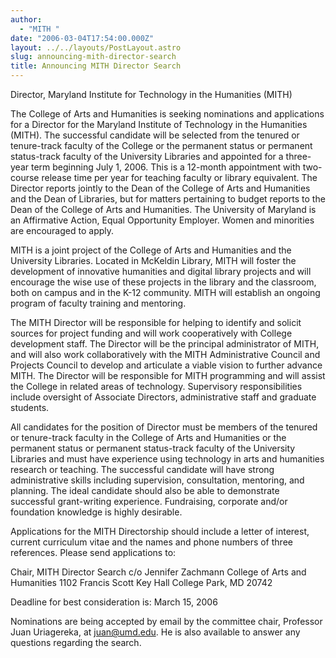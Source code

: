 ```yaml
---
author:
  - "MITH "
date: "2006-03-04T17:54:00.000Z"
layout: ../../layouts/PostLayout.astro
slug: announcing-mith-director-search
title: Announcing MITH Director Search
---
```


Director, Maryland Institute for Technology in the Humanities (MITH)

The College of Arts and Humanities is seeking nominations and applications for a Director for the Maryland Institute of Technology in the Humanities (MITH). The successful candidate will be selected from the tenured or tenure-track faculty of the College or the permanent status or permanent status-track faculty of the University Libraries and appointed for a three-year term beginning July 1, 2006. This is a 12-month appointment with two-course release time per year for teaching faculty or library equivalent. The Director reports jointly to the Dean of the College of Arts and Humanities and the Dean of Libraries, but for matters pertaining to budget reports to the Dean of the College of Arts and Humanities. The University of Maryland is an Affirmative Action, Equal Opportunity Employer. Women and minorities are encouraged to apply.

MITH is a joint project of the College of Arts and Humanities and the University Libraries. Located in McKeldin Library, MITH will foster the development of innovative humanities and digital library projects and will encourage the wise use of these projects in the library and the classroom, both on campus and in the K-12 community. MITH will establish an ongoing program of faculty training and mentoring.

The MITH Director will be responsible for helping to identify and solicit sources for project funding and will work cooperatively with College development staff. The Director will be the principal administrator of MITH, and will also work collaboratively with the MITH Administrative Council and Projects Council to develop and articulate a viable vision to further advance MITH. The Director will be responsible for MITH programming and will assist the College in related areas of technology. Supervisory responsibilities include oversight of Associate Directors, administrative staff and graduate students.

All candidates for the position of Director must be members of the tenured or tenure-track faculty in the College of Arts and Humanities or the permanent status or permanent status-track faculty of the University Libraries and must have experience using technology in arts and humanities research or teaching. The successful candidate will have strong administrative skills including supervision, consultation, mentoring, and planning. The ideal candidate should also be able to demonstrate successful grant-writing experience. Fundraising, corporate and/or foundation knowledge is highly desirable.

Applications for the MITH Directorship should include a letter of interest, current curriculum vitae and the names and phone numbers of three references. Please send applications to:

Chair, MITH Director Search c/o Jennifer Zachmann College of Arts and Humanities 1102 Francis Scott Key Hall College Park, MD 20742

Deadline for best consideration is: March 15, 2006

Nominations are being accepted by email by the committee chair, Professor Juan Uriagereka, at juan@umd.edu. He is also available to answer any questions regarding the search.
